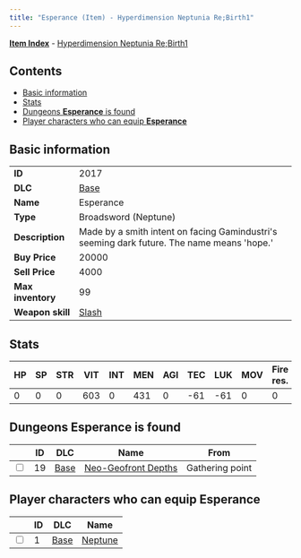 ```yaml
---
title: "Esperance (Item) - Hyperdimension Neptunia Re;Birth1"
---
```


[**Item Index**](/neptunia/rb1/item/index.html) - [Hyperdimension Neptunia Re;Birth1](/neptunia/rb1)

## Contents

- [Basic information](#basic-information)
- [Stats](#stats)
- [Dungeons **Esperance** is found](#dungeons-esperance-is-found)
- [Player characters who can equip **Esperance**](#player-characters-who-can-equip-esperance)

## Basic information

|   |   |
| -- | -- |
| **ID** | 2017 |
| **DLC** | [Base](/neptunia/rb1/dlc/1-base.html) |
| **Name** | Esperance |
| **Type** | Broadsword (Neptune) |
| **Description** | Made by a smith intent on facing Gamindustri's seeming dark future. The name means 'hope.' |
| **Buy Price** | 20000 |
| **Sell Price** | 4000 |
| **Max inventory** | 99 |
| **Weapon skill** | [Slash](/neptunia/rb1/skill/1-2-slash.html) |


## Stats

| HP | SP | STR | VIT | INT | MEN | AGI | TEC | LUK | MOV | Fire res. | Ice res. | Wind res. | Lightning res. |
| -- | -- | --- | --- | --- | --- | --- | --- | --- | --- | --------- | -------- | --------- | -------------- |
| 0 | 0 | 0 | 603 | 0 | 431 | 0 | -61 | -61 | 0 | 0 | 0 | 0 | 0 |


## Dungeons **Esperance** is found

|    | ID | DLC | Name | From |
| -- | -- | --- | ---- | ---- |
| <input type="checkbox" id="rb1-dungeon-1-19" class="trackbox" /> | 19 | [Base](/neptunia/rb1/dlc/1-base.html) | [Neo-Geofront Depths](/neptunia/rb1/dungeon/1-19-neo-geofront-depths.html) | Gathering point |


## Player characters who can equip **Esperance**

|    | ID | DLC | Name |
| -- | -- | --- | ---- |
| <input type="checkbox" id="rb1-player-1-1" class="trackbox" /> | 1 | [Base](/neptunia/rb1/dlc/1-base.html) | [Neptune](/neptunia/rb1/player/1-1-neptune.html) |
